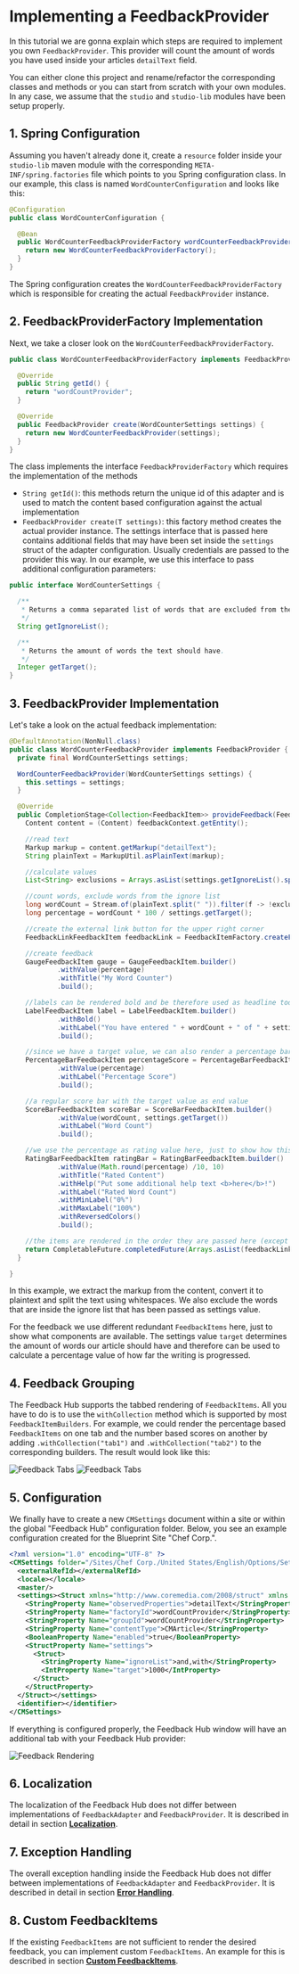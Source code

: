 # Implementing a FeedbackProvider 

In this tutorial we are gonna explain which steps are required to 
implement you own `FeedbackProvider`. This provider will count the amount of words
you have used inside your articles `detailText` field. 

You can either clone this project and rename/refactor
the corresponding classes and methods or you can start from scratch with your own modules.
In any case, we assume that the `studio` and `studio-lib` modules have been setup properly.

## 1. Spring Configuration

Assuming you haven't already done it, create a `resource` folder inside your
`studio-lib` maven module with the corresponding `META-INF/spring.factories` file
which points to you Spring configuration class. In our example, this class is 
named `WordCounterConfiguration` and looks like this:

```java
@Configuration
public class WordCounterConfiguration {

  @Bean
  public WordCounterFeedbackProviderFactory wordCounterFeedbackProviderFactory() {
    return new WordCounterFeedbackProviderFactory();
  }
}
``` 

The Spring configuration creates the `WordCounterFeedbackProviderFactory`
which is responsible for creating the actual `FeedbackProvider` instance.

## 2. FeedbackProviderFactory Implementation

Next, we take a closer look on the `WordCounterFeedbackProviderFactory`.

```java
public class WordCounterFeedbackProviderFactory implements FeedbackProviderFactory<WordCounterSettings> {

  @Override
  public String getId() {
    return "wordCountProvider";
  }

  @Override
  public FeedbackProvider create(WordCounterSettings settings) {
    return new WordCounterFeedbackProvider(settings);
  }
}
```

The class implements the interface `FeedbackProviderFactory` which requires
the implementation of the methods 

- `String getId()`: this methods return the unique id of this adapter and is used
to match the content based configuration against the actual implementation
- `FeedbackProvider create(T settings)`: this factory method creates the actual provider instance.
The settings interface that is passed here contains additional fields that may have been set
inside the `settings` struct of the adapter configuration. Usually credentials are passed
to the provider this way. In our example, we use this interface to pass additional 
configuration parameters:

```java
public interface WordCounterSettings {

  /**
   * Returns a comma separated list of words that are excluded from the word count.
   */
  String getIgnoreList();

  /**
   * Returns the amount of words the text should have.
   */
  Integer getTarget();
}
```


## 3. FeedbackProvider Implementation

Let's take a look on the actual feedback implementation:

```java
@DefaultAnnotation(NonNull.class)
public class WordCounterFeedbackProvider implements FeedbackProvider {
  private final WordCounterSettings settings;

  WordCounterFeedbackProvider(WordCounterSettings settings) {
    this.settings = settings;
  }

  @Override
  public CompletionStage<Collection<FeedbackItem>> provideFeedback(FeedbackContext feedbackContext) {
    Content content = (Content) feedbackContext.getEntity();

    //read text
    Markup markup = content.getMarkup("detailText");
    String plainText = MarkupUtil.asPlainText(markup);

    //calculate values
    List<String> exclusions = Arrays.asList(settings.getIgnoreList().split(","));

    //count words, exclude words from the ignore list
    long wordCount = Stream.of(plainText.split(" ")).filter(f -> !exclusions.contains(f)).count();
    long percentage = wordCount * 100 / settings.getTarget();

    //create the external link button for the upper right corner
    FeedbackLinkFeedbackItem feedbackLink = FeedbackItemFactory.createFeedbackLink("https://github.com/CoreMedia/feedback-hub-adapter-tutorial");

    //create feedback
    GaugeFeedbackItem gauge = GaugeFeedbackItem.builder()
            .withValue(percentage)
            .withTitle("My Word Counter")
            .build();

    //labels can be rendered bold and be therefore used as headline too
    LabelFeedbackItem label = LabelFeedbackItem.builder()
            .withBold()
            .withLabel("You have entered " + wordCount + " of " + settings.getTarget() + " words.")
            .build();

    //since we have a target value, we can also render a percentage bar
    PercentageBarFeedbackItem percentageScore = PercentageBarFeedbackItem.builder()
            .withValue(percentage)
            .withLabel("Percentage Score")
            .build();

    //a regular score bar with the target value as end value
    ScoreBarFeedbackItem scoreBar = ScoreBarFeedbackItem.builder()
            .withValue(wordCount, settings.getTarget())
            .withLabel("Word Count")
            .build();

    //we use the percentage as rating value here, just to show how this bar is used
    RatingBarFeedbackItem ratingBar = RatingBarFeedbackItem.builder()
            .withValue(Math.round(percentage) /10, 10)
            .withTitle("Rated Content")
            .withHelp("Put some additional help text <b>here</b>!")
            .withLabel("Rated Word Count")
            .withMinLabel("0%")
            .withMaxLabel("100%")
            .withReversedColors()
            .build();

    //the items are rendered in the order they are passed here (except the feedbackLink which is always rendered at the top)
    return CompletableFuture.completedFuture(Arrays.asList(feedbackLink, gauge, label, percentageScore, scoreBar, ratingBar));
  }

}
```

In this example, we extract the markup from the content,
convert it to plaintext and split the text using whitespaces. 
We also exclude the words that are inside the ignore list that has been passed 
as settings value.

For the feedback we use different redundant `FeedbackItems` here,
just to show what components are available. The settings value `target` determines
the amount of words our article should have and therefore can be used to 
calculate a percentage value of how far the writing is progressed.

## 4. Feedback Grouping

The Feedback Hub supports the tabbed rendering of `FeedbackItems`.
All you have to do is to use the `withCollection` method which is supported 
by most `FeedbackItemBuilders`.
For example, we could render the percentage based `FeedbackItems` on one tab
and the number based scores on another by adding `.withCollection("tab1")` and
`.withCollection("tab2")` to the corresponding builders. The result would look like this:


![Feedback Tabs](images/provider_tabbed_1.png "Feedback Tabs")
![Feedback Tabs](images/provider_tabbed_2.png "Feedback Tabs")


## 5. Configuration

We finally have to create a new `CMSettings` document
within a site or within the global "Feedback Hub" configuration folder. Below, you see
an example configuration created for the Blueprint Site "Chef Corp.". 

```xml
<?xml version="1.0" encoding="UTF-8" ?>
<CMSettings folder="/Sites/Chef Corp./United States/English/Options/Settings/Feedback Hub" name="Wordcounter Provider" xmlns:cmexport="http://www.coremedia.com/2012/cmexport">
  <externalRefId></externalRefId>
  <locale></locale>
  <master/>
  <settings><Struct xmlns="http://www.coremedia.com/2008/struct" xmlns:xlink="http://www.w3.org/1999/xlink">
    <StringProperty Name="observedProperties">detailText</StringProperty>
    <StringProperty Name="factoryId">wordCountProvider</StringProperty>
    <StringProperty Name="groupId">wordCountProvider</StringProperty>
    <StringProperty Name="contentType">CMArticle</StringProperty>
    <BooleanProperty Name="enabled">true</BooleanProperty>
    <StructProperty Name="settings">
      <Struct>
        <StringProperty Name="ignoreList">and,with</StringProperty>
        <IntProperty Name="target">1000</IntProperty>
      </Struct>
    </StructProperty>
  </Struct></settings>
  <identifier></identifier>
</CMSettings>
```

If everything is configured properly, the Feedback Hub window will have
an additional tab with your Feedback Hub provider:

![Feedback Rendering](images/feedback_example_1.png "Feedback Rendering")

## 6. Localization

The localization of the Feedback Hub does not differ between
implementations of `FeedbackAdapter` and `FeedbackProvider`. 
It is described in detail in section **[Localization](feedback_localization.md)**.

## 7. Exception Handling

The overall exception handling inside the Feedback Hub does not differ between
implementations of `FeedbackAdapter` and `FeedbackProvider`. 
It is described in detail in section **[Error Handling](error_handling.md)**.

## 8. Custom FeedbackItems

If the existing `FeedbackItems` are not sufficient to render the desired feedback,
you can implement custom `FeedbackItems`.
An example for this is described in section **[Custom FeedbackItems](custom_feedback.md)**.
